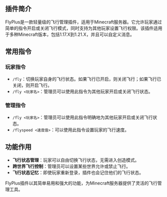 ## 插件简介
FlyPlus是一款轻量级的飞行管理插件，适用于Minecraft服务器。它允许玩家通过简单的指令开启或关闭飞行模式，同时支持为其他玩家设置飞行权限。该插件适用于多种Minecraft版本，包括1.17.X到1.21.X，并且可以自定义消息。

## 常用指令

### 玩家指令
- `/fly`：切换玩家自身的飞行状态。如果飞行已开启，则关闭飞行；如果飞行已关闭，则开启飞行。
- `/fly <玩家名>`：管理员可以使用此指令为其他玩家开启或关闭飞行状态。

### 管理指令
- `/fly <玩家名>`：管理员可以使用此指令明确地为其他玩家开启或关闭飞行状态。
- `/flyspeed <速度值>`：可以使用此指令设置玩家的飞行速度。

## 功能作用
- **飞行状态管理**：玩家可以自由切换飞行状态，无需进入创造模式。
- **跨世界飞行控制**：管理员可以设置某些世界允许或禁止飞行。
- **飞行状态记忆**：即使玩家重新登录，插件也会记住他们的飞行状态。

FlyPlus插件以其简单易用和强大的功能，为Minecraft服务器提供了灵活的飞行管理工具。